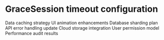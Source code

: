# GraceSession timeout configuration
Data caching strategy
UI animation enhancements
Database sharding plan
API error handling update
Cloud storage integration
User permission model
Performance audit results
